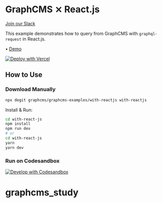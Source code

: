 # GraphCMS ⨯ React.js

[Join our Slack](https://slack.graphcms.com)

This example demonstrates how to query from GraphCMS with `graphql-request` in React.js.

• [Demo](https://graphcms-with-reactjs.now.sh)

[![Deploy with Vercel](https://vercel.com/button)](https://vercel.com/import/project?template=https://github.com/GraphCMS/graphcms-examples/tree/master/with-reactjs)

## How to Use

### Download Manually

```bash
npx degit graphcms/graphcms-examples/with-reactjs with-reactjs
```

Install & Run:

```bash
cd with-react-js
npm install
npm run dev
# or
cd with-react-js
yarn
yarn dev
```

### Run on Codesandbox

[![Develop with Codesandbox](https://codesandbox.io/static/img/play-codesandbox.svg)](https://codesandbox.io/s/github/GraphCMS/graphcms-examples/tree/master/with-reactjs)
# graphcms_study
